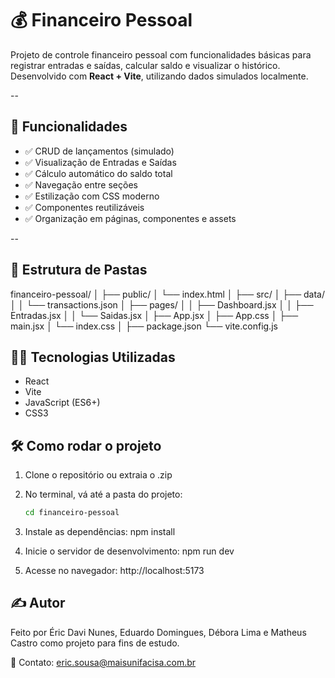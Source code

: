 # 💰 Financeiro Pessoal

Projeto de controle financeiro pessoal com funcionalidades básicas para registrar entradas e saídas, calcular saldo e visualizar o histórico. Desenvolvido com **React + Vite**, utilizando dados simulados localmente.

--

## 🚀 Funcionalidades

- ✅ CRUD de lançamentos (simulado)
- ✅ Visualização de Entradas e Saídas
- ✅ Cálculo automático do saldo total
- ✅ Navegação entre seções
- ✅ Estilização com CSS moderno
- ✅ Componentes reutilizáveis
- ✅ Organização em páginas, componentes e assets

--

## 📁 Estrutura de Pastas

financeiro-pessoal/
│
├── public/
│ └── index.html
│
├── src/
│ ├── data/
│ │ └── transactions.json
│ ├── pages/
│ │ ├── Dashboard.jsx
│ │ ├── Entradas.jsx
│ │ └── Saidas.jsx
│ ├── App.jsx
│ ├── App.css
│ ├── main.jsx
│ └── index.css
│
├── package.json
└── vite.config.js

## 🧑‍💻 Tecnologias Utilizadas

- React
- Vite
- JavaScript (ES6+)
- CSS3

## 🛠️ Como rodar o projeto

1. Clone o repositório ou extraia o .zip
2. No terminal, vá até a pasta do projeto:
   ```bash
   cd financeiro-pessoal

3. Instale as dependências:
npm install

4. Inicie o servidor de desenvolvimento:
npm run dev

5. Acesse no navegador:
http://localhost:5173


## ✍️ Autor

Feito por Éric Davi Nunes, Eduardo Domingues, Débora Lima e Matheus Castro como projeto para fins de estudo.

📧 Contato: eric.sousa@maisunifacisa.com.br
